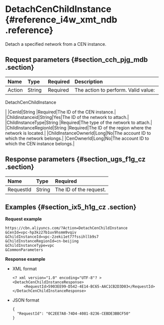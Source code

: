 # DetachCenChildInstance {#reference_i4w_xmt_ndb .reference}

Detach a specified network from a CEN instance.

## Request parameters {#section_cch_pjg_mdb .section}

|Name|Type|Required|Description|
|:---|:---|:-------|:----------|
|Action|String |Required| The action to perform. Valid value: 

 DetachCenChildInstance

 |
|CenId|String |Required|The ID of the CEN instance.|
|Childinstanceid|String|Yes|The ID of the network to attach.|
|ChildInstanceType|String |Required|The type of the network to attach.|
|ChildInstanceRegionId|String |Required|The ID of the region where the network is located.|
|ChildInstanceOwnerId|Long|No|The account ID to which the network belongs.|
|CenOwnerId|Long|No|The account ID to which the CEN instance belongs.|

## Response parameters {#section_ugs_f1g_cz .section}

|Name |Type|Required|
|:----|:---|:-------|
|RequestId|String|The ID of the request.|

## Examples {#section_ix5_h1g_cz .section}

**Request example**

``` {#createVPCpub}
https://cbn.aliyuncs.com/?Action=DetachCenChildInstance
&CenId=vpc-hp3kz27b1uv9hsmm9vqiv
&ChildInstanceId=vpc-2zeki1et77fssihllb9s7
&ChildInstanceRegionId=cn-beijing
&ChildInstanceType=vpc
&CommonParameters
```

**Response example**

-   XML format

    ```
    <? xml version="1.0" encoding="UTF-8"? >
    <DetachCenChildInstanceResponse>
         <RequestId>5903EE99-D542-4E14-BC65-AAC1CB2D3D03</RequestId>
    </DetachCenChildInstanceResponse>
    ```

-   JSON format

    ```
    {
      "RequestId": "0C2EE7A8-74D4-4081-8236-CEBDE3BBCF50"
    }
    ```


